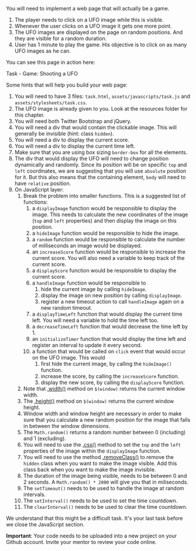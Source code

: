 You will need to implement a web page that will actually be a game. 

1. The player needs to click on a UFO image while this is visible.
2. Whenever the user clicks on a UFO image it gets one more point.
3. The UFO images are displayed on the page on random positions. And they are visible for a random duration.
4. User has 1 minute to play the game. His objective is to click on as many UFO images as he can.

You can see this page in action here:

<div id="media-title-video-task-game-ufo-shooting.mp4">Task - Game: Shooting a UFO</div>
<a href="https://player.vimeo.com/video/194307766"></a>

Some hints that will help you build your web page:

1. You will need to have 3 files: `task.html`, `assets/javascripts/task.js` and `assets/stylesheets/task.css`.
1. The UFO image is already given to you. Look at the resources folder for this chapter.
1. You will need both Twitter Bootstrap and jQuery.
1. You will need a div that would contain the clickable image. This will generally be invisible (hint: class `hidden`).
1. You will need a div to display the current score.
1. You will need a div to display the current time left.
1. Make sure that you are using box sizing `border-box` for all the elements.
1. The div that would display the UFO will need to change position dynamically and randomly. Since its position will be
on specific `top` and `left` coordinates, we are suggesting that you will use `absolute` position for it. But this also
means that the containing element, `body` will need to have `relative` position.
1. On JavaScript layer:
    1. Break the problem into smaller functions. This is a suggested list of functions:
        1. a `displayImage` function would be responsible to display the image. This needs to calculate the new coordinates of the
        image (`top` and `left` properties) and then display the image on this position.
        1. a `hideImage` function would be responsible to hide the image.
        1. a `random` function would be responsible to calculate the number of milliseconds an image would be displayed.
        1. an `increaseScore` function would be responsible to increase the current score. You will also need a variable to keep track of the current score.
        1. a `displayScore` function would be responsible to display the current score.
        1. a `handleImage` function would be responsible to
            1. hide the current image by calling `hideImage`.
            1. display the image on new position by calling `displayImage`.
            1. register a new timeout action to call `handleImage` again on a new random timeout.
        1. a `displayTimeLeft` function that would display the current time left. You will need a variable to hold the time left too.
        1. a `decreaseTimeLeft` function that would decrease the time left by 1.
        1. an `initializeTimer` function that would display the time left and register an interval to update it every second.
        1. a function that would be called on `click` event that would occur on the UFO image. This would 
            1. first hide the current image, by calling the `hideImage()` function.
            1. increase the score, by calling the `increaseScore` function.
            1. display the new score, by calling the `displayScore` function.
    1. Note that [.width()](https://api.jquery.com/width/) method on `$(window)` returns the current window width.
    1. The [.height()](https://api.jquery.com/height/) method on `$(window)` returns the current window height.
    1. Window width and window height are necessary in order to make sure that you calculate a new random position for the image that
    falls in between the window dimensions.
    1. The `Math.random()` returns a random number between 0 (including) and 1 (excluding). 
    1. You will need to use the [.css()](https://api.jquery.com/css/) method to set the `top` and the `left` properties of the image
    within the `displayImage` function.
    1. You will need to use the method [.removeClass()](https://api.jquery.com/removeClass/) to remove the `hidden` class when you want
    to make the image visible. Add this class back when you want to make the image invisible.
    1. The duration of the image being visible, needs to be between 0 and 2 seconds. A `Math.random() * 2000` will give you that in miliseconds.
    1. The `setTimeout()` needs to be used to handle the image at random intervals.
    1. The `setInterval()` needs to be used to set the time countdown.
    1. The `clearInterval()` needs to be used to clear the time countdown.
    
We understand that this might be a difficult task. It's your last task before we close the JavaScript section.
    
**Important**: Your code needs to be uploaded into a new project on your Github account. Invite your mentor to review your code online.
